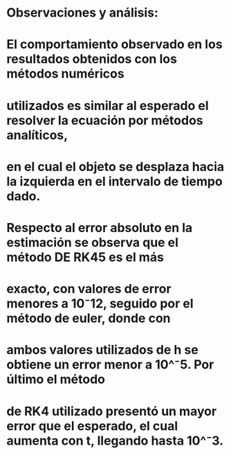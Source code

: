 # Observaciones y análisis:
# El comportamiento observado en los resultados obtenidos con los métodos numéricos
# utilizados es similar al esperado el resolver la ecuación por métodos analíticos,
# en el cual el objeto se desplaza hacia la izquierda en el intervalo de tiempo dado.
# Respecto al error absoluto en la estimación se observa que el método DE RK45 es el más 
# exacto, con valores de error menores a 10⁻12, seguido por el método de euler, donde con 
# ambos valores utilizados de h se obtiene un error menor a 10^⁻5. Por último el método
# de RK4 utilizado presentó un mayor error que el esperado, el cual aumenta con t, llegando hasta 10^⁻3.
